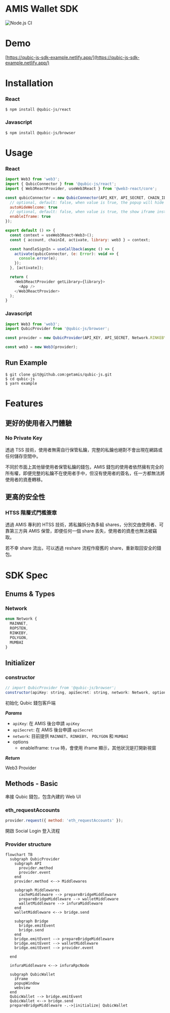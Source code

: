 # AMIS Wallet SDK

![Node.js CI](https://github.com/getamis/qubic-js/workflows/Node.js%20CI/badge.svg)
<br />

# Demo

[https://qubic-js-sdk-example.netlify.app/](https://qubic-js-sdk-example.netlify.app/)

# Installation

### React

```cli
$ npm install @qubic-js/react
```

### Javascript

```cli
$ npm install @qubic-js/browser
```

# Usage

### React

```javascript
import Web3 from 'web3';
import { QubicConnector } from '@qubic-js/react';
import { Web3ReactProvider, useWeb3React } from '@web3-react/core';

const qubicConnector = new QubicConnector(API_KEY, API_SECRET, CHAIN_ID, {
  // optional, default: false, when value is true, the popup will hide automatically
  autoHideWelcome: true
  // optional, default: false, when value is true, the show iframe instead of new window, credit card payment will failed with this option value true
  enableIframe: true
});

export default () => {
  const context = useWeb3React<Web3>();
  const { account, chainId, activate, library: web3 } = context;

  const handleSignIn = useCallback(async () => {
    activate(qubicConnector, (e: Error): void => {
      console.error(e);
    });
  }, [activate]);

  return (
    <Web3ReactProvider getLibrary={library}>
      <App />
    </Web3ReactProvider>
  );
}
```

### Javascript

```javascript
import Web3 from 'web3';
import QubicProvider from '@qubic-js/browser';

const provider = new QubicProvider(API_KEY, API_SECRET, Network.RINKEBY, enableIframe);

const web3 = new Web3(provider);
```

## Run Example

```cli
$ git clone git@github.com:getamis/qubic-js.git
$ cd qubic-js
$ yarn example
```

# Features

## 更好的使用者入門體驗

### No Private Key

透過 TSS 技術，使用者無需自行保管私鑰，完整的私鑰也絕對不會出現在網路或任何儲存空間中。

不同於市面上其他替使用者保管私鑰的錢包，AMIS 錢包的使用者依然擁有完全的所有權，即便完整的私鑰不在使用者手中，但沒有使用者的簽名，任一方都無法將使用者的資產轉移。

## 更高的安全性

### HTSS 階層式門檻簽章

透過 AMIS 專利的 HTSS 技術，將私鑰拆分為多組 shares，分別交由使用者、可靠第三方與 AMIS 保管，即便任何一個 share 丟失，使用者的資產也無法被竊取。

若不幸 share 流出，可以透過 reshare 流程作廢舊的 share，重新取回安全的錢包。

# SDK Spec

## Enums & Types

### Network

```javascript
enum Network {
  MAINNET,
  ROPSTEN,
  RINKEBY,
  POLYGON,
  MUMBAI
}
```

## Initializer

### constructor

```javascript
// import QubicProvider from '@qubic-js/browser';
constructor(apiKey: string, apiSecret: string, network: Network, options): QubicProvider
```

初始化 Qubic 錢包客戶端

**_Params_**

- `apiKey`: 在 AMIS 後台申請 `apiKey`
- `apiSecret`: 在 AMIS 後台申請 `apiSecret`
- `network`: 目前提供 `MAINNET`、`RINKEBY`、 `POLYGON` 和 `MUMBAI`
- options
  - enableIframe: `true` 時，會使用 iframe 顯示，其他狀況是打開新視窗

**_Return_**

Web3 Provider

## Methods - Basic

串接 Qubic 錢包，包含內建的 Web UI

### eth_requestAccounts

```javascript
provider.request({ method: 'eth_requestAccounts' });
```

開啟 Social Login 登入流程

### Provider structure

```mermaid
flowchart TB
  subgraph QubicProvider
    subgraph API
      provider.method
      provider.event
    end
    provider.method <--> Middlewares

    subgraph Middlewares
      cacheMiddleware --> prepareBridgeMiddleware
      prepareBridgeMiddleware --> walletMiddleware
      walletMiddleware --> infuraMiddleware
    end
    walletMiddleware <--> bridge.send

    subgraph Bridge
      bridge.emitEvent
      bridge.send
    end
    bridge.emitEvent --> prepareBridgeMiddleware
    bridge.emitEvent --> walletMiddleware
    bridge.emitEvent --> provider.event

  end

  infuraMiddleware <--> infuraRpcNode

  subgraph QubicWallet
    iFrame
    popupWindow
    webview
  end
  QubicWallet --> bridge.emitEvent
  QubicWallet <--> bridge.send
  prepareBridgeMiddleware -.->|initialize| QubicWallet

```
